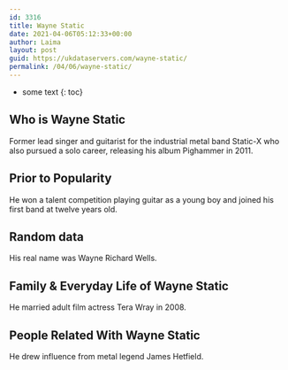 ```yaml
---
id: 3316
title: Wayne Static
date: 2021-04-06T05:12:33+00:00
author: Laima
layout: post
guid: https://ukdataservers.com/wayne-static/
permalink: /04/06/wayne-static/
---
```


* some text
{: toc}


## Who is Wayne Static
                  
                  
                  
Former lead singer and guitarist for the industrial metal band Static-X who also pursued a solo career, releasing his album Pighammer in 2011.
                  
              
            
              
            
                
                
                
## Prior to Popularity
                  
                  
                  
He won a talent competition playing guitar as a young boy and joined his first band at twelve years old.
                  
              
            
              
            
                
                
                
## Random data
                  
                  
                  
His real name was Wayne Richard Wells.
                  
              
            
              
            
                
                
                
## Family & Everyday Life of Wayne Static
                  
                  
                  
He married adult film actress Tera Wray in 2008.
                  
              
            
              
            
                
                
                
## People Related With Wayne Static
                  
                  
                  
He drew influence from metal legend James Hetfield.
                  
              
            
              
            
                
              
            
              
              
            
            
              
            
          
          
          
